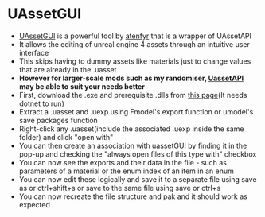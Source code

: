 # UAssetGUI

- [UAssetGUI](https://github.com/atenfyr/UAssetGUI) is a powerful tool by [atenfyr](https://github.com/atenfyr) that is a wrapper of UAssetAPI
- It allows the editing of unreal engine 4 assets through an intuitive user interface
- This skips having to dummy assets like materials just to change values that are already in the .uasset
- **However for larger-scale mods such as my randomiser, [UassetAPI](https://github.com/atenfyr/UAssetAPI) may be able to suit your needs better**
- First, download the .exe and prerequisite .dlls from [this page](https://github.com/atenfyr/UAssetGUI/releases)(It needs dotnet to run)
- Extract a .uasset and .uexp using Fmodel's export function or umodel's save packages function
- Right-click any .uasset(include the associated .uexp inside the same folder) and click "open with"
- You can then create an association with uassetGUI by finding it in the pop-up and checking the "always open files of this type with" checkbox
- You can now see the exports and their data in the file - such as parameters of a material or the enum index of an item in an enum
- You can now edit these logically and save it to a separate file using save as or ctrl+shift+s or save to the same file using save or ctrl+s
- You can now recreate the file structure and pak and it should work as expected